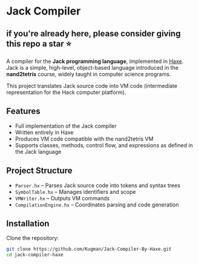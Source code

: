# Jack Compiler 
## if you're already here, please consider giving this repo a star ⭐

A compiler for the **Jack programming language**, implemented in [Haxe](https://haxe.org/).  
Jack is a simple, high-level, object-based language introduced in the **nand2tetris** course, widely taught in computer science programs.  

This project translates Jack source code into VM code (intermediate representation for the Hack computer platform).

## Features
- Full implementation of the Jack compiler
- Written entirely in Haxe
- Produces VM code compatible with the nand2tetris VM
- Supports classes, methods, control flow, and expressions as defined in the Jack language

## Project Structure
- `Parser.hx` – Parses Jack source code into tokens and syntax trees
- `SymbolTable.hx` – Manages identifiers and scope
- `VMWriter.hx` – Outputs VM commands
- `CompilationEngine.hx` – Coordinates parsing and code generation

## Installation
Clone the repository:

```bash
git clone https://github.com/Kugman/Jack-Compiler-By-Haxe.git
cd jack-compiler-haxe
